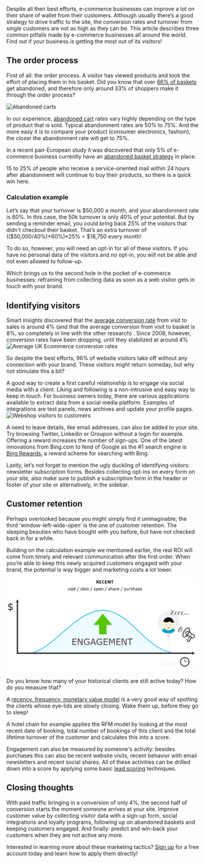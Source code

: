 Despite all their best efforts, e-commerce businesses can improve a lot
on their share of wallet from their customers. Although usually there’s
a good strategy to drive traffic to the site, the conversion rates and
turnover from single customers are not as high as they can be. This
article describes three common pitfalls made by e-commerce businesses
all around the world. Find out if your business is getting the most out
of its visitors!

The order process
-----------------

First of all: the order process. A visitor has viewed products and took
the effort of placing them in his basket. Did you know that over [66% of
baskets](http://baymard.com/lists/cart-abandonment-rate "Abandoned baskets | Baymard.com")
get abandoned, and therefore only around 33% of shoppers make it through
the order process?

![Abandoned
carts](../images/abandoned-shopcart-email-copernica.jpg "Abandoned carts")

In our experience, [abandoned cart](./abandonded-shopcarts.md "Abandoned shopping carts")
rates vary highly depending on the type of product that is sold. Typical
abandonment rates are 50% to 75%. And the more easy it is to compare
your product (consumer electronics, fashion), the closer the abandonment
rate will get to 75%.

In a recent pan-European study it was discovered that only 5% of
e-commerce business currently have an [abandoned basket
strategy](./the-use-of-abandoned-shopcart-emails-in-europe.md "Abandoned carts study")
in place.

15 to 25% of people who receive a service-oriented mail within 24 hours
after abandonment will continue to buy their products, so there is a
quick win here.

### Calculation example

Let’s say that your turnover is \$50,000 a month, and your abandonment
rate is 60%. In this case, the 50k turnover is only 40% of your
potential. But by sending a reminder email, you could bring back 25% of
the visitors that didn't checkout their basket. That’s an extra turnover
of ((\$50,000/40%)*60%)*25% = \$18,750 every month!

To do so, however, you will need an opt-in for all of these visitors. If
you have no personal data of the visitors and no opt-in, you will not be
able and not even allowed to follow-up.

Which brings us to the second hole in the pocket of e-commerce
businesses: refraining from collecting data as soon as a web visitor
gets in touch with your brand.

Identifying visitors
--------------------

Smart Insights discovered that the [average conversion
rate](http://www.smartinsights.com/ecommerce/ecommerce-analytics/ecommerce-conversion-rates/ "Average conversion rates | Smartinsights")
from visit to sales is around 4% (and that the average conversion from
visit to basket is 8%, so completely in line with the other research) .
Since 2008, however, conversion rates have been dropping, until they
stabilized at around 4%\
 ![Average UK Ecommerce conversion
rates](../images/Average-UK-Ecommerce-rates.jpg "Average UK Ecommerce conversion rates")

So despite the best efforts, 96% of website visitors take off without
any connection with your brand. These visitors might return someday, but
why not stimulate this a bit?

A good way to create a first careful relationship is to engage via
social media with a client. Liking and following is a non-intrusive and
easy way to keep in touch. For business owners today, there are various
applications available to extract data from a social media platform.
Examples of integrations are test panels, news archives and update your
profile pages.\
 ![Webshop visitors to
customers](../images/webshop-visitors.png "Webshop visitors to customers")

A need to leave details, like email addresses, can also be added to your
site. Try browsing Twitter, Linkedin or Groupon without a login for
example. Offering a reward increases the number of sign-ups. One of the
latest innovations from Bing.com to fend of Google as the \#1 search
engine is [Bing
Rewards](http://www.bing.com/explore/rewards "Bing rewards"), a reward
scheme for searching with Bing.

Lastly, let’s not forget to mention the ugly duckling of identifying
visitors: newsletter subscription forms. Besides collecting opt-ins on
every form on your site, also make sure to publish a subscription form
in the header or footer of your site or alternatively, in the sidebar.

Customer retention
------------------

Perhaps overlooked because you might simply find it unimaginable; the
third ‘window-left-wide-open’ is the one of customer retention. The
sleeping beauties who have bought with you before, but have not checked
back in for a while.

Building on the calculation example we mentioned earlier, the real ROI
will come from timely and relevant communication after the first order.
When you’re able to keep this newly acquired customers engaged with your
brand, the potential is way bigger and marketing costs a lot lower.

![Visitors engagement](../images/visitor-engagement.png "Visitors engagement")

Do you know how many of your historical clients are still active today?
How do you measure that?

A [recency, frequency, monetary value
model](http://en.wikipedia.org/wiki/RFM_(customer_value)) is a very good
way of spotting the clients whose eye-lids are slowly closing. Wake them
up, before they go to sleep!

A hotel chain for example applies the RFM model by looking at the most
recent date of booking, total number of bookings of this client and the
total lifetime turnover of the customer and calculates this into a
score.

Engagement can also be measured by someone's activity: besides purchases
this can also be recent website visits, recent behavior with email
newsletters and recent social shares. All of these activities can be
drilled down into a score by applying some basic [lead
scoring](./what-is-lead-scoring-infographic.md "Lead scoring")
techniques.

Closing thoughts
----------------

With paid traffic bringing in a conversion of only 4%, the second half
of conversion starts the moment someone arrives at your site. Improve
customer value by collecting visitor data with a sign-up form, social
integrations and loyalty programs, following up on abandoned baskets and
keeping customers engaged. And finally: predict and win-back your
customers when they are not active any more.

Interested in learning more about these marketing tactics? [Sign
up](https://www.copernica.com/en/copernica-trial "Sign up for a free account")
for a free account today and learn how to apply them directly!

